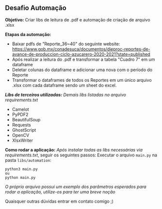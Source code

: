 ## Desafio Automação

**Objetivo:** Criar libs de leitura de .pdf e automação de criação de arquivo .xlsx

**Etapas da automação:**

- Baixar pdfs de "Reporte_36~40" do seguinte website:
  https://www.gob.mx/conadesuca/documentos/dieproc-reportes-de-avance-de-produccion-ciclo-azucarero-2020-2021?state=published
- Após realizar a leitura do .pdf e transformar a tabela "Cuadro 7" em um dataframe
- Deletar colunas do dataframe e adicionar uma nova com o período do Reporte
- Transformar o dataframes de todos os Reportes em um único arquivo .xlsx com cada dataframe sendo um sheet do excel.

**_Libs de terceiros utilizadas:_**
_Demais libs listadas no arquivo requirements.txt_

- Camelot
- PyPDF2
- BeautifulSoup
- Requests
- GhostScript
- OpenCV
- XlsxWriter

**Como rodar a aplicação:**
_Após instalar todas as libs necessárias via requirements.txt_, seguir os seguintes passos:
Executar o arquivo `main.py` na pasta `libs/automation`:

    python3 main.py
    ou
    python main.py

_O próprio arquivo possui um exemplo dos parâmetros esperados para rodar a aplicação, utilize-os para ter uma breve noção_

Quaisquer outras dúvidas entrar em contato comigo ;)

